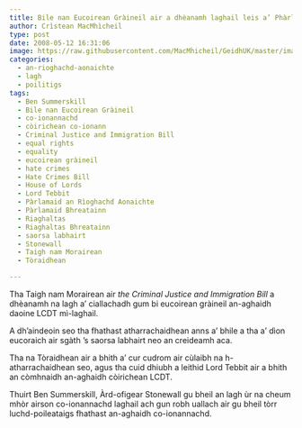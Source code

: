 ```yaml
---
title: Bile nan Eucoirean Gràineil air a dhèanamh laghail leis a’ Phàrlamaid
author: Crìstean MacMhìcheil
type: post
date: 2008-05-12 16:31:06
image: https://raw.githubusercontent.com/MacMhicheil/GeidhUK/master/images/2008-05-12-bile-nan-eucoirean-graineil-air-a-dheanamh-laghail-leis-a-pharlamaid.jpg
categories:
  - an-rioghachd-aonaichte
  - lagh
  - poilitigs
tags:
  - Ben Summerskill
  - Bile nan Eucoirean Gràineil
  - co-ionannachd
  - còirichean co-ionann
  - Criminal Justice and Immigration Bill
  - equal rights
  - equality
  - eucoirean gràineil
  - hate crimes
  - Hate Crimes Bill
  - House of Lords
  - Lord Tebbit
  - Pàrlamaid an Rìoghachd Aonaichte
  - Pàrlamaid Bhreatainn
  - Riaghaltas
  - Riaghaltas Bhreatainn
  - saorsa labhairt
  - Stonewall
  - Taigh nam Morairean
  - Tòraidhean

---
```


Tha Taigh nam Morairean air _the Criminal Justice and Immigration Bill_ a dhèanamh na lagh a&#8217; ciallachadh gum bi eucoirean gràineil an-aghaidh daoine LCDT mì-laghail.

<!--more-->

A dh&#8217;aindeoin seo tha fhathast atharrachaidhean anns a&#8217; bhile a tha a&#8217; dìon eucoraich air sgàth &#8217;s saorsa labhairt neo an creideamh aca.

Tha na Tòraidhean air a bhith a&#8217; cur cudrom air cùlaibh na h-atharrachaidhean seo, agus tha cuid dhiubh a leithid Lord Tebbit air a bhith an còmhnaidh an-aghaidh còirichean LCDT.

Thuirt Ben Summerskill, Àrd-ofigear Stonewall gu bheil an lagh ùr na cheum mhòr airson co-ionannachd laghail ach gun robh uallach air gu bheil tòrr luchd-poileataigs fhathast an-aghaidh co-ionannachd.
